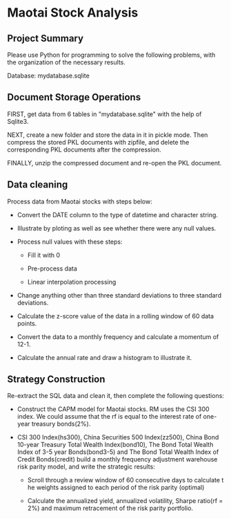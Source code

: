 # Maotai Stock Analysis

## Project Summary

Please use Python for programming to solve the following problems, with the organization of the necessary results.

Database: mydatabase.sqlite

## Document Storage Operations

FIRST, get data from 6 tables in "mydatabase.sqlite" with the help of Sqlite3.

NEXT, create a new folder and store the data in it in pickle mode. Then compress the stored  PKL documents with zipfile, and delete the corresponding PKL documents after the compression. 

FINALLY, unzip the compressed document and re-open the PKL document.

## Data cleaning

Process data from Maotai stocks with steps below:

* Convert the DATE column to the type of datetime and character string.

* Illustrate by ploting as well as see whether there were any null values.

* Process null values with these steps:
  
  - Fill it with 0
  
  - Pre-process data
  
  - Linear interpolation processing

* Change anything other than three standard deviations to three standard deviations.

* Calculate the z-score value of the data in a rolling window of 60 data points.

* Convert the data to a monthly frequency and calculate a momentum of 12-1.

* Calculate the annual rate and draw a histogram to illustrate it.

## Strategy Construction

Re-extract the SQL data and clean it, then complete the following questions:

* Construct the CAPM model for Maotai stocks. RM uses the CSI 300 index. We could assume that the rf is equal to the interest rate of one-year treasury bonds(2%). 

* CSI 300 Index(hs300), China Securities 500 Index(zz500), China Bond 10-year Treasury Total Wealth Index(bond10), The Bond Total Wealth Index of 3-5 year Bonds(bond3-5) and The Bond Total Wealth Index of Credit Bonds(credit) build a monthly frequency adjustment warehouse risk parity model, and write the strategic results:
  
  * Scroll through a review window of 60 consecutive days to calculate the weights assigned to each period of the risk parity (optimal)
  
  * Calculate the annualized yield, annualized volatility, Sharpe ratio(rf = 2%) and maximum retracement of the risk parity portfolio.
